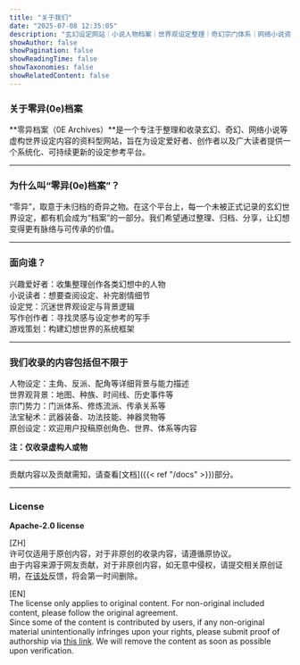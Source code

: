 ```yaml
---
title: "关于我们"
date: "2025-07-08 12:35:05"
description: "玄幻设定网站｜小说人物档案｜世界观设定整理｜奇幻宗门体系｜网络小说资料库｜虚构世界百科｜幻想类设定平台"
showAuthor: false
showPagination: false
showReadingTime: false
showTaxonomies: false
showRelatedContent: false
---
```


### 关于零异(0e)档案

**零异档案（0E Archives）**是一个专注于整理和收录玄幻、奇幻、网络小说等虚构世界设定内容的资料型网站，旨在为设定爱好者、创作者以及广大读者提供一个系统化、可持续更新的设定参考平台。

----

### 为什么叫“零异(0e)档案”？

“零异”，取意于未归档的奇异之物。在这个平台上，每一个未被正式记录的玄幻世界设定，都有机会成为“档案”的一部分。我们希望通过整理、归档、分享，让幻想变得更有脉络与可传承的价值。

----

### 面向谁？

兴趣爱好者：收集整理创作各类幻想中的人物  
小说读者：想要查阅设定、补完剧情细节  
设定党：沉迷世界观设定与背景逻辑  
写作创作者：寻找灵感与设定参考的写手  
游戏策划：构建幻想世界的系统框架

----

### 我们收录的内容包括但不限于

人物设定：主角、反派、配角等详细背景与能力描述  
世界观背景：地图、种族、时间线、历史事件等  
宗门势力：门派体系、修炼流派、传承关系等  
法宝秘术：武器装备、功法技能、神器灵物等  
原创设定：欢迎用户投稿原创角色、世界、体系等内容

**注：仅收录虚构人或物**


----

贡献内容以及贡献需知，请查看[文档]({{< ref "/docs" >}})部分。

----

### License

**Apache-2.0 license**

[ZH]  
许可仅适用于原创内容，对于非原创的收录内容，请遵循原协议。  
由于内容来源于网友贡献，对于非原创内容，如无意中侵权，请提交相关原创证明，在[该处](https://github.com/Gu-f/0EArchives/issues)反馈，将会第一时间删除。

[EN]  
The license only applies to original content. For non-original included content, please follow the original agreement.  
Since some of the content is contributed by users, if any non-original material unintentionally infringes upon your rights, please submit proof of authorship
via [this link](https://github.com/Gu-f/0EArchives/issues). We will remove the content as soon as possible upon verification.  

